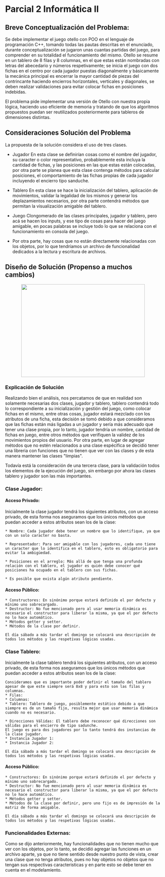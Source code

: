 # Parcial 2 Informática II

## Breve Conceptualización del Problema:

Se debe implementar el juego otello con POO en el lenguaje de programación C++, tomando todas las pautas descritas en el enunciado, durante conceptualización se jugaron unas cuantas partidas del juego, para comprender en su totalidad el funcionamiento del mismo. Otello se resume en un tablero de 8 filas y 8 columnas, en el que estas están nombradas con letras del abecedario y números respetivamente; se inicia el juego con dos fichas en el centro por cada jugador puestas diagonalmente y básicamente la mecánica principal es encerrar la mayor cantidad de piezas del contrincante haciendo encierros horizontales, verticales y diagonales, se deben realizar validaciones para evitar colocar fichas en posiciones indebidas.

El problema pide implementar una versión de Otello con nuestra propia lógica, haciendo uso eficiente de memoria y tratando de que los algoritmos propuestos puedan ser reutilizados posteriormente para tableros de dimensiones distintas.


## Consideraciones Solución del Problema

La propuesta de la solución considera el uso de tres clases.

* Jugador
En esta clase se definirían cosas como el nombre del jugador, su caracter o color representativo, probablemente esta incluya la cantidad de fichas, y las posiciones en las que estas están colocadas, por otra parte se planea que esta clase contenga métodos para calcular posiciones, el comportamiento de las fichas propias de cada jugador incluyendo el encierro tipo sanduche.

* Tablero
En esta clase se hace la inicialización del tablero, aplicación de movimientos, validar la legalidad de los mismos y generar los deplazamientos necesarios, por otra parte contendrá métodos que permitan la visualización amigable del tablero.

* Juego
Clongomerado de las clases principales, jugador y tablero, pero acá se hacen los inputs, y ese tipo de cosas para hacer del juego amigable, en pocas palabras se incluye todo lo que se relaciona con el funcionamiento en consola del juego.

* Por otra parte, hay cosas que no están directamente relacionadas con los objetos, por lo que tendríamos un archivo de funcionalidad dedicados a la lectura y escritura de archivos.


## Diseño de Solución (Propenso a muchos cambios)

<div align="center">
  <img src="https://i.imgur.com/bqWsBLu.png1" width="400" height="300">
</div>

### Explicación de Solución

Realizando bien el análisis, nos percatamos de que en realidad son solamente necesarias dos clases, jugador y tablero, tablero contendrá todo lo correspondiente a su inicialización y gestión del juego, como colocar fichas en el mismo, entre otras cosas, jugador estará mezclado con los atributos de una ficha, esta decisión se tomó debido a que consideramos que las fichas están más ligadas a un jugador y sería más adecuado que tener una clase propia, por lo tanto, jugador tendría un nombre, cantidad de fichas en juego, entre otros métodos que verifiquen la validez de los movimientos propios del usuario. Por otra parte, en lugar de agregar métodos que no estén relacionados a una clase espécifica se decidió tener una libreria con funciones que no tienen que ver con las clases y de esta manera mantener las clases "limpias".

Todavía está la consideración de una tercera clase, para la validación todos los elementos de la ejecución del juego, sin embargo por ahora las clases tablero y jugador son las más importantes. 

### Clase Jugador:

#### Acceso Privado:

Inicialmente la clase jugador tendrá los siguientes atributos, con un acceso privado, de esta forma nos aseguramos que los únicos métodos que puedan acceder a estos atributos sean los de la clase:

    * Nombre: Cada jugador debe tener un nombre que lo identifique, ya que con un solo caracter no basta.

    * Representador: Para ser amigable con los jugadores, cada uno tiene un caracter que lo identifica en el tablero, esto es obligatorio para evitar la ambigüedad.

    * Posiciones en el arreglo: Más allá de que tenga una profunda relación con el tablero, el jugador es quién debe conocer qué posiciones ha ocupado en el tablero con sus fichas.

    * Es posible que exista algún atributo pendiente.

#### Acceso Público:

    * Constructores: En sinónimo porque estará definido el por defecto y mínimo uno sobrecargado.
    * Destructor: No fue mencionado pero al usar memoria dinámica es necesario el constructor para liberar la misma, ya que el por defecto no lo hace automático.
    * Métodos getter y setter.
    * Métodos de la clase por definir.

    El día sábado a más tardar el domingo se colocará una descripción de todos los métodos y las respetivas lógicas usadas.

### Clase Tablero:

Inicialmente la clase tablero tendrá los siguientes atributos, con un acceso privado, de esta forma nos aseguramos que los únicos métodos que puedan acceder a estos atributos sean los de la clase:

    Consideramos que es importante poder definir el tamaño del tablero apesar de que este siempre será 8x8 y para esto son las filas y columnas.
    * Filas: 
    * Columnas:
    * Tablero: Tablero de juego, posiblemente estático debido a que siempre es de un tamaño fijo, resulta mejor que usar memoria dinámica cuando no es necesario.

    * Direcciones Válidas: El tablero debe reconocer qué direcciones son válidas para el encierro de tipo sadunche.
    El juego es para dos jugadores por lo tanto tendrá dos instancias de la clase jugador.
    * Instancia Jugador 1: 
    * Instancia Jugador 2:

    El día sábado a más tardar el domingo se colocará una descripción de todos los métodos y las respetivas lógicas usadas.

#### Acceso Público:

    * Constructores: En sinónimo porque estará definido el por defecto y mínimo uno sobrecargado.
    * Destructor: No fue mencionado pero al usar memoria dinámica es necesario el constructor para liberar la misma, ya que el por defecto no lo hace automático.
    * Métodos getter y setter.
    * Métodos de la clase por definir, pero uno fijo es de impresión de la matriz de forma amigable.

    El día sábado a más tardar el domingo se colocará una descripción de todos los métodos y las respetivas lógicas usadas.

### Funcionalidades Externas:

Como se dijo anteriormente, hay funcionalidades que no tienen mucho que ver con los objetos, por lo tanto, se decidió agregar las funciones en un archivo aparte, ya que no tiene sentido desde nuestro punto de vista, crear una clase que no tenga atributos, pues no hay objetos no objetos que no tengan sus respectivas caracteristicas y en parte esto se debe tener en cuenta en el modelamiento.